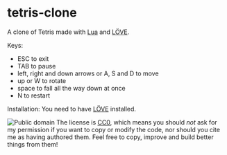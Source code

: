 # tetris-clone
A clone of Tetris made with [Lua](http://www.lua.org/) and [LÖVE](https://love2d.org/).

Keys:
* ESC to exit
* TAB to pause
* left, right and down arrows or A, S and D to move
* up or W to rotate
* space to fall all the way down at once
* N to restart

Installation:
You need to have [LÖVE](https://love2d.org/) installed.

![Public domain](http://i.creativecommons.org/p/zero/1.0/88x31.png)
The license is [CC0](http://creativecommons.org/publicdomain/zero/1.0/), which means you should _not_ ask for my permission if you want to copy or modify the code, nor should you cite me as having authored them. Feel free to copy, improve and build better things from them!
